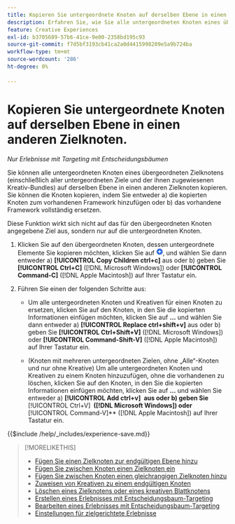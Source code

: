 ```yaml
---
title: Kopieren Sie untergeordnete Knoten auf derselben Ebene in einen anderen Zielknoten.
description: Erfahren Sie, wie Sie alle untergeordneten Knoten eines übergeordneten Zielknotens auf derselben Ebene in einen anderen Zielknoten kopieren
feature: Creative Experiences
exl-id: b3705689-57b6-41ce-9e00-2358bd195c93
source-git-commit: f7d5bf3193cb41ca2a0d4415998209e5a9b724ba
workflow-type: tm+mt
source-wordcount: '286'
ht-degree: 0%

---
```


# Kopieren Sie untergeordnete Knoten auf derselben Ebene in einen anderen Zielknoten.

*Nur Erlebnisse mit Targeting mit Entscheidungsbäumen*

Sie können alle untergeordneten Knoten eines übergeordneten Zielknotens (einschließlich aller untergeordneten Ziele und der ihnen zugewiesenen Kreativ-Bundles) auf derselben Ebene in einen anderen Zielknoten kopieren. Sie können die Knoten kopieren, indem Sie entweder a) die kopierten Knoten zum vorhandenen Framework hinzufügen oder b) das vorhandene Framework vollständig ersetzen. <!-- Give the main use case or an example to explain. -->

Diese Funktion wirkt sich nicht auf das für den übergeordneten Knoten angegebene Ziel aus, sondern nur auf die untergeordneten Knoten.

<!-- 1. [ways to get to the decision tree] -->

1. Klicken Sie auf den übergeordneten Knoten, dessen untergeordnete Elemente Sie kopieren möchten, klicken Sie auf ![Hinzufügen](/help/creative/assets/add.png "Hinzufügen"), und wählen Sie dann entweder a\) **[!UICONTROL Copy Children ctrl+c]** aus oder b\) geben Sie **[!UICONTROL Ctrl+C]** ([!DNL Microsoft Windows]) oder **[!UICONTROL Command-C]** ([!DNL Apple Macintosh]) auf Ihrer Tastatur ein.

1. Führen Sie einen der folgenden Schritte aus:

   * Um alle untergeordneten Knoten und Kreativen für einen Knoten zu ersetzen, klicken Sie auf den Knoten, in den Sie die kopierten Informationen einfügen möchten, klicken Sie auf **…** und wählen Sie dann entweder a\) **[!UICONTROL Replace ctrl+shift+v]** aus oder b\) geben Sie **[!UICONTROL Ctrl+Shift+V]** ([!DNL Microsoft Windows]) oder **[!UICONTROL Command-Shift-V]** ([!DNL Apple Macintosh]) auf Ihrer Tastatur ein.

   * (Knoten mit mehreren untergeordneten Zielen, ohne „Alle“-Knoten und nur ohne Kreative) Um alle untergeordneten Knoten und Kreativen zu einem Knoten hinzuzufügen, ohne die vorhandenen zu löschen, klicken Sie auf den Knoten, in den Sie die kopierten Informationen einfügen möchten, klicken Sie auf **…** und wählen Sie entweder a\) **[!UICONTROL Add ctrl+v]** **&#x200B; aus oder b\) geben Sie &#x200B;** [!UICONTROL Ctrl+V] **&#x200B; ([!DNL Microsoft Windows]) oder &#x200B;** [!UICONTROL Command-V]** ([!DNL Apple Macintosh]) auf Ihrer Tastatur ein.

<!--
1. (Optional) To save the experience, click **[!UICONTROL Save]**, and then do the following.
...

These formatted steps are inserted automatically from text in the following file in the _includes folder, which reused in multiple places.
-->

{{$include /help/_includes/experience-save.md}}

>[!MORELIKETHIS]
>
>* [Fügen Sie einen Zielknoten zur endgültigen Ebene hinzu](experience-target-node-add-final.md)
>* [Fügen Sie zwischen Knoten einen Zielknoten ein](experience-target-node-add-inner.md)
>* [Fügen Sie zwischen Knoten einen gleichrangigen Zielknoten hinzu](experience-target-node-add-sibling.md)
>* [Zuweisen von Kreativen zu einem endgültigen Knoten](experience-assign-creative-bundles.md)
>* [Löschen eines Zielknotens oder eines kreativen Blattknotens](/help/creative/experiences/experience-target-node-delete.md)
>* [Erstellen eines Erlebnisses mit Entscheidungsbaum-Targeting](experience-create-targeting.md)
>* [Bearbeiten eines Erlebnisses mit Entscheidungsbaum-Targeting](experience-edit-targeting.md)
>* [Einstellungen für zielgerichtete Erlebnisse](experience-settings-targeting.md)
